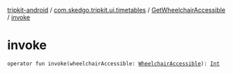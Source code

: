 [tripkit-android](../../index.md) / [com.skedgo.tripkit.ui.timetables](../index.md) / [GetWheelchairAccessible](index.md) / [invoke](./invoke.md)

# invoke

`operator fun invoke(wheelchairAccessible: `[`WheelchairAccessible`](../../com.skedgo.tripkit.common.model/-wheelchair-accessible/index.md)`): `[`Int`](https://kotlinlang.org/api/latest/jvm/stdlib/kotlin/-int/index.html)